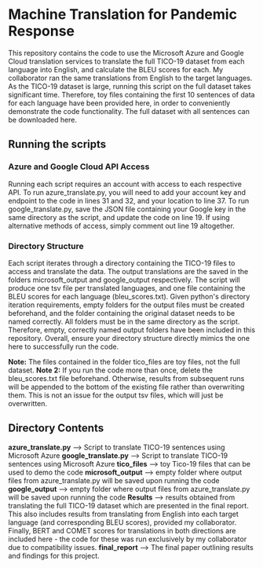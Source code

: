# Machine Translation for Pandemic Response

This repository contains the code to use the Microsoft Azure and Google Cloud translation services to translate the full TICO-19 dataset from each language into English, and calculate the BLEU scores for each. My collaborator ran the same translations from English to the target languages. As the TICO-19 dataset is large, running this script on the full dataset takes significant time. Therefore, toy files containing the first 10 sentences of data for each language have been provided here, in order to conveniently demonstrate the code functionality. The full dataset with all sentences can be downloaded here.

## Running the scripts

### Azure and Google Cloud API Access
Running each script requires an account with access to each respective API. To run azure_translate.py, you will need to add your account key and endpoint to the code in lines 31 and 32, and your location to line 37. To run google_translate.py, save the JSON file containing your Google key in the same directory as the script, and update the code on line 19. If using alternative methods of access, simply comment out line 19 altogether.

### Directory Structure
Each script iterates through a directory containing the TICO-19 files to access and translate the data. The output translations are the saved in the folders microsoft_output and google_output respectively. The script will produce one tsv file per translated languages, and one file containing the BLEU scores for each language (bleu_scores.txt). Given python's directory iteration requirements, empty folders for the output files must be created beforehand, and the folder containing the original dataset needs to be named correctly. All folders must be in the same directory as the script. Therefore, empty, correctly named output folders have been included in this repository. Overall, ensure your directory structure directly mimics the one here to successfully run the code.

**Note:** The files contained in the folder tico_files are toy files, not the full dataset.
**Note 2:** If you run the code more than once, delete the bleu_scores.txt file beforehand. Otherwise, results from subsequent runs will be appended to the bottom of the existing file rather than overwriting them. This is not an issue for the output tsv files, which will just be overwritten.

## Directory Contents
**azure_translate.py** --> Script to translate TICO-19 sentences using Microsoft Azure
**google_translate.py** --> Script to translate TICO-19 sentences using Microsoft Azure
**tico_files** --> toy Tico-19 files that can be used to demo the code
**microsoft_output** --> empty folder where output files from azure_translate.py will be saved upon running the code
**google_output** --> empty folder where output files from azure_translate.py will be saved upon running the code
**Results** --> results obtained from translating the full TICO-19 dataset which are presented in the final report. This also includes results from translating from English into each target language (and corresponding BLEU scores), provided my collaborator. Finally, BERT and COMET scores for translations in both directions are included here - the code for these was run exclusively by my collaborator due to compatibility issues.
**final_report** --> The final paper outlining results and findings for this project.
